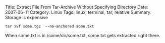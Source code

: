 Title: Extract File From Tar-Archive Without Specifying Directory
Date: 2007-06-11
Category: Linux
Tags: linux, terminal, tar, relative
Summary: Storage is expensive


`tar xvf some.tgz  --no-anchored some.txt`

When some.txt is in /some/dir/some.txt, some.txt gets extracted right there.
